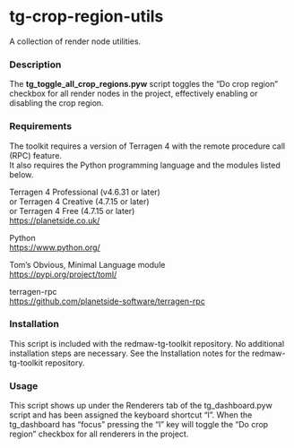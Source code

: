 # tg-crop-region-utils
A collection of render node utilities.

### Description
The <b>tg_toggle_all_crop_regions.pyw</b> script toggles the “Do crop region” checkbox for all render nodes in the project, effectively enabling or disabling the crop region.

### Requirements
The toolkit requires a version of Terragen 4 with the remote procedure call (RPC) feature. <br>
It also requires the Python programming language and the modules listed below. <br>

Terragen 4 Professional (v4.6.31 or later) <br>
or Terragen 4 Creative (4.7.15 or later) <br>
or Terragen 4 Free (4.7.15 or later) <br>
https://planetside.co.uk/ <br>

Python <br>
https://www.python.org/ <br>

Tom’s Obvious, Minimal Language module <br>
https://pypi.org/project/toml/ <br>

terragen-rpc <br>
https://github.com/planetside-software/terragen-rpc <br>

### Installation
This script is included with the redmaw-tg-toolkit repository.  No additional installation steps are necessary.  See the Installation notes for the redmaw-tg-toolkit repository.

### Usage
This script shows up under the Renderers tab of the tg_dashboard.pyw script and has been assigned the keyboard shortcut “l”.  When the tg_dashboard has “focus” pressing the “l” key will toggle the “Do crop region” checkbox for all renderers in the project.
